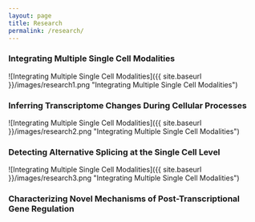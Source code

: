 ```yaml
---
layout: page
title: Research
permalink: /research/
---
```

### Integrating Multiple Single Cell Modalities

![Integrating Multiple Single Cell Modalities]({{ site.baseurl }}/images/research1.png "Integrating Multiple Single Cell Modalities")

### Inferring Transcriptome Changes During Cellular Processes

![Integrating Multiple Single Cell Modalities]({{ site.baseurl }}/images/research2.png "Integrating Multiple Single Cell Modalities")

### Detecting Alternative Splicing at the Single Cell Level

![Integrating Multiple Single Cell Modalities]({{ site.baseurl }}/images/research3.png "Integrating Multiple Single Cell Modalities")

### Characterizing Novel Mechanisms of Post-Transcriptional Gene Regulation
